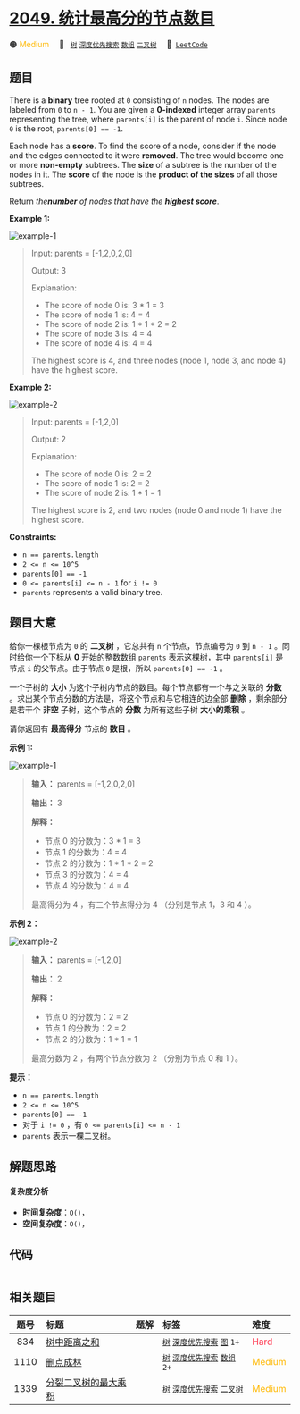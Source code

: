 # [2049. 统计最高分的节点数目](https://leetcode.com/problems/count-nodes-with-the-highest-score)

🟠 <font color=#ffb800>Medium</font>&emsp; 🔖&ensp; [`树`](/outline/tag/tree.md) [`深度优先搜索`](/outline/tag/depth-first-search.md) [`数组`](/outline/tag/array.md) [`二叉树`](/outline/tag/binary-tree.md)&emsp; 🔗&ensp;[`LeetCode`](https://leetcode.com/problems/count-nodes-with-the-highest-score)

## 题目

There is a **binary** tree rooted at `0` consisting of `n` nodes. The nodes
are labeled from `0` to `n - 1`. You are given a **0-indexed** integer array
`parents` representing the tree, where `parents[i]` is the parent of node `i`.
Since node `0` is the root, `parents[0] == -1`.

Each node has a **score**. To find the score of a node, consider if the node
and the edges connected to it were **removed**. The tree would become one or
more **non-empty** subtrees. The **size** of a subtree is the number of the
nodes in it. The **score** of the node is the **product of the sizes** of all
those subtrees.

Return _the**number** of nodes that have the **highest score**_.



**Example 1:**

![example-1](https://assets.leetcode.com/uploads/2021/10/03/example-1.png)

> Input: parents = [-1,2,0,2,0]
> 
> Output: 3
> 
> Explanation:
> - The score of node 0 is: 3 * 1 = 3
> - The score of node 1 is: 4 = 4
> - The score of node 2 is: 1 * 1 * 2 = 2
> - The score of node 3 is: 4 = 4
> - The score of node 4 is: 4 = 4
> 
> The highest score is 4, and three nodes (node 1, node 3, and node 4) have the highest score.

**Example 2:**

![example-2](https://assets.leetcode.com/uploads/2021/10/03/example-2.png)

> Input: parents = [-1,2,0]
> 
> Output: 2
> 
> Explanation:
> - The score of node 0 is: 2 = 2
> - The score of node 1 is: 2 = 2
> - The score of node 2 is: 1 * 1 = 1
> 
> The highest score is 2, and two nodes (node 0 and node 1) have the highest score.

**Constraints:**

  * `n == parents.length`
  * `2 <= n <= 10^5`
  * `parents[0] == -1`
  * `0 <= parents[i] <= n - 1` for `i != 0`
  * `parents` represents a valid binary tree.


## 题目大意

给你一棵根节点为 `0` 的 **二叉树**  ，它总共有 `n` 个节点，节点编号为 `0` 到 `n - 1` 。同时给你一个下标从 **0**
开始的整数数组 `parents` 表示这棵树，其中 `parents[i]` 是节点 `i` 的父节点。由于节点 `0` 是根，所以
`parents[0] == -1` 。

一个子树的 **大小**  为这个子树内节点的数目。每个节点都有一个与之关联的 **分数**  。求出某个节点分数的方法是，将这个节点和与它相连的边全部
**删除**  ，剩余部分是若干个 **非空**  子树，这个节点的 **分数**  为所有这些子树 **大小的乘积**  。

请你返回有 **最高得分**  节点的 **数目**  。



**示例  1:**

![example-1](https://assets.leetcode.com/uploads/2021/10/03/example-1.png)

> 
> 
> 
> 
> 
> **输入：** parents = [-1,2,0,2,0]
> 
> **输出：** 3
> 
> **解释：**
> - 节点 0 的分数为：3 * 1 = 3
> - 节点 1 的分数为：4 = 4
> - 节点 2 的分数为：1 * 1 * 2 = 2
> - 节点 3 的分数为：4 = 4
> - 节点 4 的分数为：4 = 4
> 
> 最高得分为 4 ，有三个节点得分为 4 （分别是节点 1，3 和 4 ）。
> 
> 

**示例 2：**

![example-2](https://assets.leetcode.com/uploads/2021/10/03/example-2.png)

> 
> 
> 
> 
> 
> **输入：** parents = [-1,2,0]
> 
> **输出：** 2
> 
> **解释：**
> - 节点 0 的分数为：2 = 2
> - 节点 1 的分数为：2 = 2
> - 节点 2 的分数为：1 * 1 = 1
> 
> 最高分数为 2 ，有两个节点分数为 2 （分别为节点 0 和 1 ）。
> 
> 



**提示：**

  * `n == parents.length`
  * `2 <= n <= 10^5`
  * `parents[0] == -1`
  * 对于 `i != 0` ，有 `0 <= parents[i] <= n - 1`
  * `parents` 表示一棵二叉树。


## 解题思路

#### 复杂度分析

- **时间复杂度**：`O()`，
- **空间复杂度**：`O()`，

## 代码

```javascript

```

## 相关题目

<!-- prettier-ignore -->
| 题号 | 标题 | 题解 | 标签 | 难度 |
| :------: | :------ | :------: | :------ | :------ |
| 834 | [树中距离之和](https://leetcode.com/problems/sum-of-distances-in-tree) |  |  [`树`](/outline/tag/tree.md) [`深度优先搜索`](/outline/tag/depth-first-search.md) [`图`](/outline/tag/graph.md) `1+` | <font color=#ff334b>Hard</font> |
| 1110 | [删点成林](https://leetcode.com/problems/delete-nodes-and-return-forest) |  |  [`树`](/outline/tag/tree.md) [`深度优先搜索`](/outline/tag/depth-first-search.md) [`数组`](/outline/tag/array.md) `2+` | <font color=#ffb800>Medium</font> |
| 1339 | [分裂二叉树的最大乘积](https://leetcode.com/problems/maximum-product-of-splitted-binary-tree) |  |  [`树`](/outline/tag/tree.md) [`深度优先搜索`](/outline/tag/depth-first-search.md) [`二叉树`](/outline/tag/binary-tree.md) | <font color=#ffb800>Medium</font> |

<style>
.blue {
    background-color: #096dd9;
    padding: 0.25rem 0.5rem;
    margin: 0;
    font-size: 0.85em;
    border-radius: 3px;
    color: white;
    font-weight: 500;
}
table th:first-of-type { width: 10%; }
table th:nth-of-type(2) { width: 35%; }
table th:nth-of-type(3) { width: 10%; }
table th:nth-of-type(4) { width: 35%; }
table th:nth-of-type(5) { width: 10%; }
</style>
